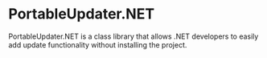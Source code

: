 # PortableUpdater.NET
PortableUpdater.NET is a class library that allows .NET developers to easily add update functionality without installing the project.
